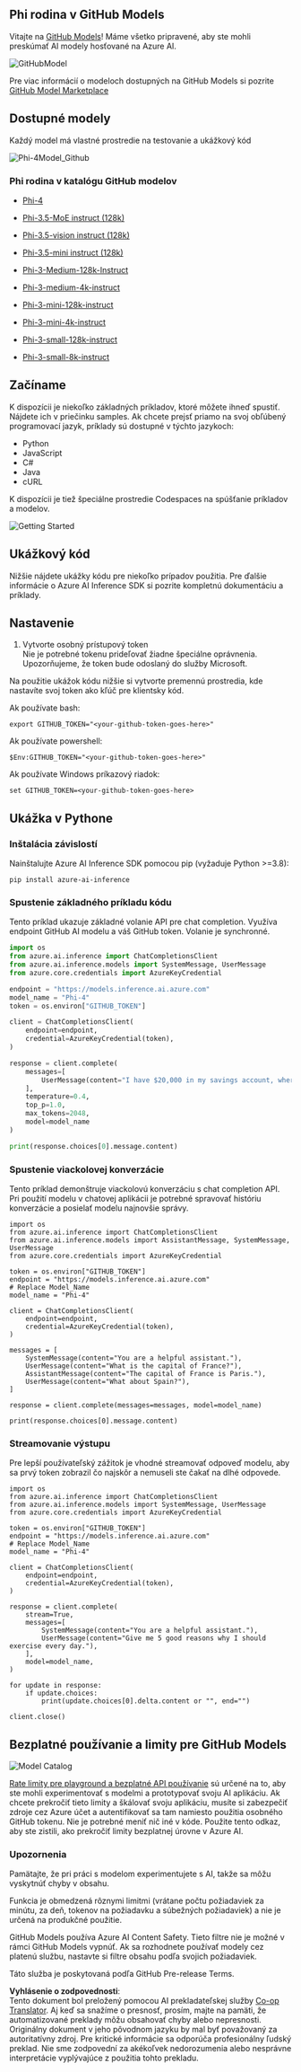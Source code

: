 <!--
CO_OP_TRANSLATOR_METADATA:
{
  "original_hash": "fb67a08b9fc911a10ed58081fadef416",
  "translation_date": "2025-07-16T19:04:18+00:00",
  "source_file": "md/01.Introduction/02/02.GitHubModel.md",
  "language_code": "sk"
}
-->
## Phi rodina v GitHub Models

Vitajte na [GitHub Models](https://github.com/marketplace/models)! Máme všetko pripravené, aby ste mohli preskúmať AI modely hosťované na Azure AI.

![GitHubModel](../../../../../translated_images/GitHub_ModelCatalog.aa43c51c36454747ca1cc1ffa799db02cc66b4fb7e8495311701adb072442df8.sk.png)

Pre viac informácií o modeloch dostupných na GitHub Models si pozrite [GitHub Model Marketplace](https://github.com/marketplace/models)

## Dostupné modely

Každý model má vlastné prostredie na testovanie a ukážkový kód

![Phi-4Model_Github](../../../../../translated_images/GitHub_ModelPlay.cf6a9f1106e048535478f17ed0078551c3959884e4083eb62a895bb089dd831c.sk.png)

### Phi rodina v katalógu GitHub modelov

- [Phi-4](https://github.com/marketplace/models/azureml/Phi-4)

- [Phi-3.5-MoE instruct (128k)](https://github.com/marketplace/models/azureml/Phi-3-5-MoE-instruct)

- [Phi-3.5-vision instruct (128k)](https://github.com/marketplace/models/azureml/Phi-3-5-vision-instruct)

- [Phi-3.5-mini instruct (128k)](https://github.com/marketplace/models/azureml/Phi-3-5-mini-instruct)

- [Phi-3-Medium-128k-Instruct](https://github.com/marketplace/models/azureml/Phi-3-medium-128k-instruct)

- [Phi-3-medium-4k-instruct](https://github.com/marketplace/models/azureml/Phi-3-medium-4k-instruct)

- [Phi-3-mini-128k-instruct](https://github.com/marketplace/models/azureml/Phi-3-mini-128k-instruct)

- [Phi-3-mini-4k-instruct](https://github.com/marketplace/models/azureml/Phi-3-mini-4k-instruct)

- [Phi-3-small-128k-instruct](https://github.com/marketplace/models/azureml/Phi-3-small-128k-instruct)

- [Phi-3-small-8k-instruct](https://github.com/marketplace/models/azureml/Phi-3-small-8k-instruct)

## Začíname

K dispozícii je niekoľko základných príkladov, ktoré môžete ihneď spustiť. Nájdete ich v priečinku samples. Ak chcete prejsť priamo na svoj obľúbený programovací jazyk, príklady sú dostupné v týchto jazykoch:

- Python
- JavaScript
- C#
- Java
- cURL

K dispozícii je tiež špeciálne prostredie Codespaces na spúšťanie príkladov a modelov.

![Getting Started](../../../../../translated_images/GitHub_ModelGetStarted.150220a802da6fb67944ad93c1a4c7b8a9811e43d77879a149ecf54c02928c6b.sk.png)

## Ukážkový kód

Nižšie nájdete ukážky kódu pre niekoľko prípadov použitia. Pre ďalšie informácie o Azure AI Inference SDK si pozrite kompletnú dokumentáciu a príklady.

## Nastavenie

1. Vytvorte osobný prístupový token  
Nie je potrebné tokenu prideľovať žiadne špeciálne oprávnenia. Upozorňujeme, že token bude odoslaný do služby Microsoft.

Na použitie ukážok kódu nižšie si vytvorte premennú prostredia, kde nastavíte svoj token ako kľúč pre klientsky kód.

Ak používate bash:  
```
export GITHUB_TOKEN="<your-github-token-goes-here>"
```  
Ak používate powershell:  

```
$Env:GITHUB_TOKEN="<your-github-token-goes-here>"
```  

Ak používate Windows príkazový riadok:  

```
set GITHUB_TOKEN=<your-github-token-goes-here>
```  

## Ukážka v Pythone

### Inštalácia závislostí  
Nainštalujte Azure AI Inference SDK pomocou pip (vyžaduje Python >=3.8):

```
pip install azure-ai-inference
```  
### Spustenie základného príkladu kódu

Tento príklad ukazuje základné volanie API pre chat completion. Využíva endpoint GitHub AI modelu a váš GitHub token. Volanie je synchronné.

```python
import os
from azure.ai.inference import ChatCompletionsClient
from azure.ai.inference.models import SystemMessage, UserMessage
from azure.core.credentials import AzureKeyCredential

endpoint = "https://models.inference.ai.azure.com"
model_name = "Phi-4"
token = os.environ["GITHUB_TOKEN"]

client = ChatCompletionsClient(
    endpoint=endpoint,
    credential=AzureKeyCredential(token),
)

response = client.complete(
    messages=[
        UserMessage(content="I have $20,000 in my savings account, where I receive a 4% profit per year and payments twice a year. Can you please tell me how long it will take for me to become a millionaire? Also, can you please explain the math step by step as if you were explaining it to an uneducated person?"),
    ],
    temperature=0.4,
    top_p=1.0,
    max_tokens=2048,
    model=model_name
)

print(response.choices[0].message.content)
```

### Spustenie viackolovej konverzácie

Tento príklad demonštruje viackolovú konverzáciu s chat completion API. Pri použití modelu v chatovej aplikácii je potrebné spravovať históriu konverzácie a posielať modelu najnovšie správy.

```
import os
from azure.ai.inference import ChatCompletionsClient
from azure.ai.inference.models import AssistantMessage, SystemMessage, UserMessage
from azure.core.credentials import AzureKeyCredential

token = os.environ["GITHUB_TOKEN"]
endpoint = "https://models.inference.ai.azure.com"
# Replace Model_Name
model_name = "Phi-4"

client = ChatCompletionsClient(
    endpoint=endpoint,
    credential=AzureKeyCredential(token),
)

messages = [
    SystemMessage(content="You are a helpful assistant."),
    UserMessage(content="What is the capital of France?"),
    AssistantMessage(content="The capital of France is Paris."),
    UserMessage(content="What about Spain?"),
]

response = client.complete(messages=messages, model=model_name)

print(response.choices[0].message.content)
```

### Streamovanie výstupu

Pre lepší používateľský zážitok je vhodné streamovať odpoveď modelu, aby sa prvý token zobrazil čo najskôr a nemuseli ste čakať na dlhé odpovede.

```
import os
from azure.ai.inference import ChatCompletionsClient
from azure.ai.inference.models import SystemMessage, UserMessage
from azure.core.credentials import AzureKeyCredential

token = os.environ["GITHUB_TOKEN"]
endpoint = "https://models.inference.ai.azure.com"
# Replace Model_Name
model_name = "Phi-4"

client = ChatCompletionsClient(
    endpoint=endpoint,
    credential=AzureKeyCredential(token),
)

response = client.complete(
    stream=True,
    messages=[
        SystemMessage(content="You are a helpful assistant."),
        UserMessage(content="Give me 5 good reasons why I should exercise every day."),
    ],
    model=model_name,
)

for update in response:
    if update.choices:
        print(update.choices[0].delta.content or "", end="")

client.close()
```

## Bezplatné používanie a limity pre GitHub Models

![Model Catalog](../../../../../translated_images/GitHub_Model.ca6c125cb3117d0ea7c2e204b066ee4619858d28e7b1a419c262443c5e9a2d5b.sk.png)

[Rate limity pre playground a bezplatné API používanie](https://docs.github.com/en/github-models/prototyping-with-ai-models#rate-limits) sú určené na to, aby ste mohli experimentovať s modelmi a prototypovať svoju AI aplikáciu. Ak chcete prekročiť tieto limity a škálovať svoju aplikáciu, musíte si zabezpečiť zdroje cez Azure účet a autentifikovať sa tam namiesto použitia osobného GitHub tokenu. Nie je potrebné meniť nič iné v kóde. Použite tento odkaz, aby ste zistili, ako prekročiť limity bezplatnej úrovne v Azure AI.

### Upozornenia

Pamätajte, že pri práci s modelom experimentujete s AI, takže sa môžu vyskytnúť chyby v obsahu.

Funkcia je obmedzená rôznymi limitmi (vrátane počtu požiadaviek za minútu, za deň, tokenov na požiadavku a súbežných požiadaviek) a nie je určená na produkčné použitie.

GitHub Models používa Azure AI Content Safety. Tieto filtre nie je možné v rámci GitHub Models vypnúť. Ak sa rozhodnete používať modely cez platenú službu, nastavte si filtre obsahu podľa svojich požiadaviek.

Táto služba je poskytovaná podľa GitHub Pre-release Terms.

**Vyhlásenie o zodpovednosti**:  
Tento dokument bol preložený pomocou AI prekladateľskej služby [Co-op Translator](https://github.com/Azure/co-op-translator). Aj keď sa snažíme o presnosť, prosím, majte na pamäti, že automatizované preklady môžu obsahovať chyby alebo nepresnosti. Originálny dokument v jeho pôvodnom jazyku by mal byť považovaný za autoritatívny zdroj. Pre kritické informácie sa odporúča profesionálny ľudský preklad. Nie sme zodpovední za akékoľvek nedorozumenia alebo nesprávne interpretácie vyplývajúce z použitia tohto prekladu.